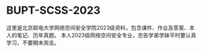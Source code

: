 # BUPT-SCSS-2023
这里是北京邮电大学网络空间安全学院2023级资料，包含课件、作业及答案、本人的笔记、历年真题。
本人2023级网络空间安全专业，忠告学弟学妹平时要认真学习，不要期末突击。
